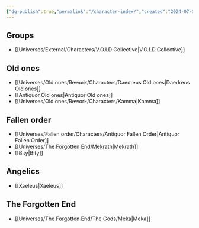 ```yaml
---
{"dg-publish":true,"permalink":"/character-index/","created":"2024-07-03T21:05:41.029-05:00","updated":"2024-07-02T19:36:52.000-05:00"}
---
```


## Groups
-  [[Universes/External/Characters/V.O.I.D Collective\|V.O.I.D Collective]]
  
  
## Old ones
- [[Universes/Old ones/Rework/Characters/Daedreus Old ones\|Daedreus Old ones]]
- [[Antiquor Old ones\|Antiquor Old ones]]
- [[Universes/Old ones/Rework/Characters/Kamma\|Kamma]]
  
## Fallen order  
- [[Universes/Fallen order/Characters/Antiquor Fallen Order\|Antiquor Fallen Order]]
- [[Universes/The Forgotten End/Mekrath\|Mekrath]]
- [[Bity\|Bity]]
  
## Angelics
- [[Xaeleus\|Xaeleus]] 
  
## The Forgotten End
- [[Universes/The Forgotten End/The Gods/Meka\|Meka]]

